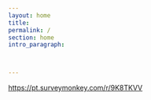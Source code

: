 ```yaml
---
layout: home
title: 
permalink: /
section: home
intro_paragraph: 



---
```



https://pt.surveymonkey.com/r/9K8TKVV

